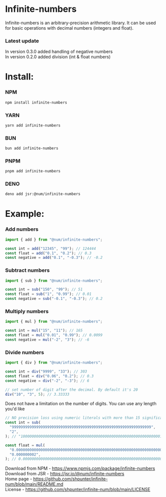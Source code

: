 # Infinite-numbers

Infinite-numbers is an arbitrary-precision arithmetic library. It can be used
for basic operations with decimal numbers (integers and float).

### Latest update

In version 0.3.0 added handling of negative numbers \
In version 0.2.0 added division (int & float numbers)

# Install:

### NPM

```bash
npm install infinite-numbers
```

### YARN

```bash
yarn add infinite-numbers
```

### BUN

```bash
bun add infinite-numbers
```

### PNPM

```bash
pnpm add infinite-numbers
```

### DENO

```bash
deno add jsr:@num/infinite-numbers
```

# Example:

### Add numbers

```javascript
import { add } from "@num/infinite-numbers";

const int = add("12345", "99"); // 124444
const float = add("0.1", "0.2"); // 0.3
const negative = add("0.1", "-0.3"); // -0.2
```

### Subtract numbers
```javascript
import { sub } from "@num/infinite-numbers";

const int = sub("150", "99"); // 51
const float = sub("1", "0.99"); // 0.01
const negative = sub("-0.1", "-0.3"); // 0.2
```

### Multiply numbers
```javascript
import { mul } from "@num/infinite-numbers";

const int = mul("15", "11"); // 165
const float = mul("0.01", "0.99"); // 0.0099
const negative = mul("-2", "3"); // -6
```

### Divide numbers
```javascript
import { div } from "@num/infinite-numbers";

const int = div("9999", "33"); // 303
const float = div("0.06", "0.2"); // 0.3
const negative = div("-2", "-3"); // 6

// set number of digit after the decimal. By default it's 20
div("10", "3", 5); // 3.33333
```

Does not have a limitation on the number of digits. You can use any length you'd
like

```javascript
// NO precision loss using numeric literals with more than 15 significant digits.
const int = sub(
  "999999999999999999999999999999999999999999999999999999999999999",
  "2",
); // "1000000000000000000000000000000000000000000000000000000000000001"

const float = mul(
  "0.00000000000000000000000000000000000000000000000000000000000000000009",
  "0.000000002",
); // 0.00000000000000000000000000000000000000000000000000000000000000000000000000018
```

Download from NPM - https://www.npmjs.com/package/infinite-numbers \
Download from JSR - https://jsr.io/@num/infinite-numbers \
Home page - https://github.com/shpunter/infinite-num/blob/main/README.md \
License - https://github.com/shpunter/infinite-num/blob/main/LICENSE
